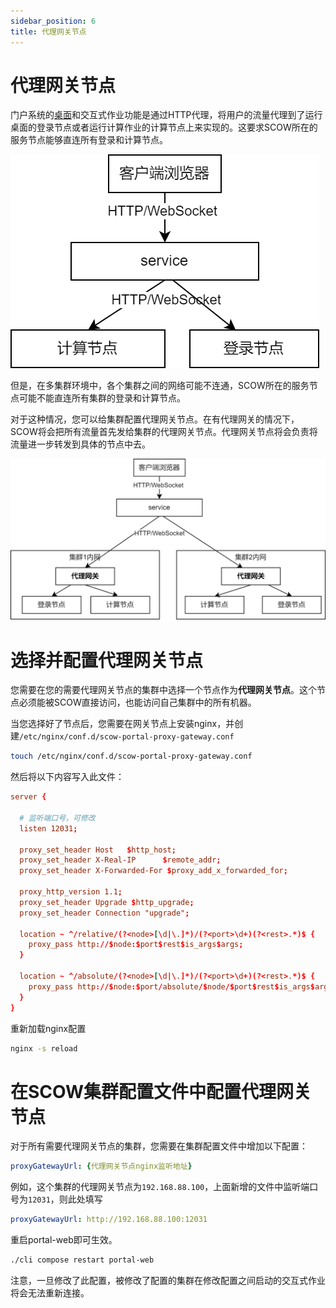 ```yaml
---
sidebar_position: 6
title: 代理网关节点
---
```


# 代理网关节点

门户系统的[桌面](../desktop.md)和交互式作业功能是通过HTTP代理，将用户的流量代理到了运行桌面的登录节点或者运行计算作业的计算节点上来实现的。这要求SCOW所在的服务节点能够直连所有登录和计算节点。

![直连](./without-gateway.png)

但是，在多集群环境中，各个集群之间的网络可能不连通，SCOW所在的服务节点可能不能直连所有集群的登录和计算节点。

对于这种情况，您可以给集群配置代理网关节点。在有代理网关的情况下，SCOW将会把所有流量首先发给集群的代理网关节点。代理网关节点将会负责将流量进一步转发到具体的节点中去。

![通过代理网关节点](./with-gateway.png)

# 选择并配置代理网关节点

您需要在您的需要代理网关节点的集群中选择一个节点作为**代理网关节点**。这个节点必须能被SCOW直接访问，也能访问自己集群中的所有机器。

当您选择好了节点后，您需要在网关节点上安装nginx，并创建`/etc/nginx/conf.d/scow-portal-proxy-gateway.conf`

```bash
touch /etc/nginx/conf.d/scow-portal-proxy-gateway.conf
```

然后将以下内容写入此文件：

```conf title="/etc/nginx/conf.d/scow-portal-proxy-gateway.conf"
server {

  # 监听端口号，可修改
  listen 12031;

  proxy_set_header Host   $http_host;
  proxy_set_header X-Real-IP      $remote_addr;
  proxy_set_header X-Forwarded-For $proxy_add_x_forwarded_for;

  proxy_http_version 1.1;
  proxy_set_header Upgrade $http_upgrade;
  proxy_set_header Connection "upgrade";

  location ~ ^/relative/(?<node>[\d|\.]*)/(?<port>\d+)(?<rest>.*)$ {
    proxy_pass http://$node:$port$rest$is_args$args;
  }

  location ~ ^/absolute/(?<node>[\d|\.]*)/(?<port>\d+)(?<rest>.*)$ {
    proxy_pass http://$node:$port/absolute/$node/$port$rest$is_args$args;
  }
}
```

重新加载nginx配置

```bash
nginx -s reload
```

# 在SCOW集群配置文件中配置代理网关节点

对于所有需要代理网关节点的集群，您需要在集群配置文件中增加以下配置：

```yaml title="config/clusters/hpc01/config.yaml"
proxyGatewayUrl: {代理网关节点nginx监听地址}
```

例如，这个集群的代理网关节点为`192.168.88.100`，上面新增的文件中监听端口号为`12031`，则此处填写

```yaml title="config/clusters/hpc01/config.yaml"
proxyGatewayUrl: http://192.168.88.100:12031
```

重启portal-web即可生效。

```bash
./cli compose restart portal-web
```

注意，一旦修改了此配置，被修改了配置的集群在修改配置之间启动的交互式作业将会无法重新连接。

